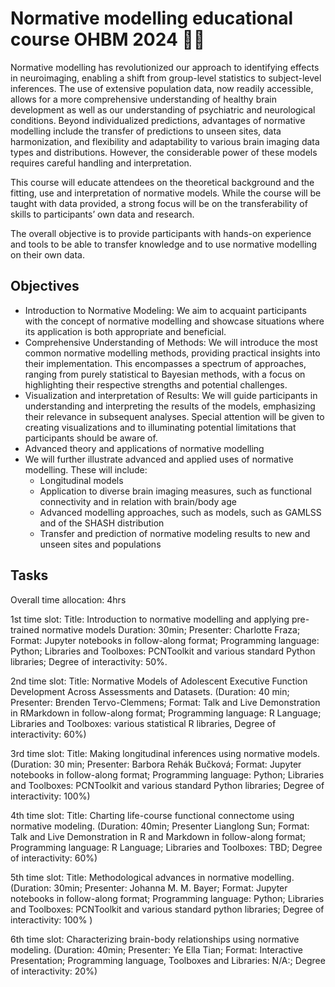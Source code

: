 # Normative modelling educational course OHBM 2024 🧠🧠

Normative modelling has revolutionized our approach to identifying effects in neuroimaging, enabling a shift from group-level statistics to subject-level inferences. The use of extensive population data, now readily accessible, allows for a more comprehensive understanding of healthy brain development as well as our understanding of psychiatric and neurological conditions. Beyond individualized predictions, advantages of normative modelling include the transfer of predictions to unseen sites, data harmonization, and flexibility and adaptability to various brain imaging data types and distributions. However, the considerable power of these models requires careful handling and interpretation.
 
This course will educate attendees on the theoretical background and the fitting, use and interpretation of normative models. While the course will be taught with data provided, a strong focus will be on the transferability of skills to participants’ own data and research.

The overall objective is to provide participants with hands-on experience and tools to be able to transfer knowledge and to use normative modelling on their own data.

## Objectives
- Introduction to Normative Modeling: We aim to acquaint participants with the concept of normative modelling and showcase situations where its application is both appropriate and beneficial.
- Comprehensive Understanding of Methods: We will introduce the most common normative modelling methods, providing practical insights into their implementation. This encompasses a spectrum of approaches, ranging from purely statistical to Bayesian methods, with a focus on highlighting their respective strengths and potential challenges.
- Visualization and interpretation of Results: We will guide participants in understanding and interpreting the results of the models, emphasizing their relevance in subsequent analyses. Special attention will be given to creating visualizations and to  illuminating potential limitations that participants should be aware of.
- Advanced theory and applications of normative modelling
- We will further illustrate advanced and applied uses of normative modelling. These will include:
  - Longitudinal models
  - Application to diverse brain imaging measures, such as functional connectivity and in relation with brain/body age
  - Advanced modelling approaches, such as models, such as GAMLSS and of the SHASH distribution
  - Transfer and prediction of normative modeling results to new and unseen sites and populations

## Tasks

Overall time allocation: 4hrs

1st time slot: Title: Introduction to normative modelling and applying pre-trained normative models
Duration: 30min; Presenter: Charlotte Fraza; Format: Jupyter notebooks in  follow-along format; Programming language: Python; Libraries and Toolboxes: PCNToolkit and various standard Python libraries;  Degree of interactivity: 50%.

2nd time slot: Title: Normative Models of Adolescent Executive Function Development Across Assessments and Datasets. (Duration: 40 min;  Presenter: Brenden Tervo-Clemmens; Format: Talk and Live Demonstration in RMarkdown in follow-along format; Programming language: R Language; Libraries and Toolboxes: various statistical R libraries, Degree of interactivity: 60%)

3rd time slot: Title: Making longitudinal inferences using normative models. (Duration: 30 min; Presenter: Barbora Rehák Bučková; Format: Jupyter notebooks in  follow-along format; Programming language: Python; Libraries and Toolboxes: PCNToolkit and various standard Python libraries;  Degree of interactivity: 100%)

4th time slot: Title: Charting life-course functional connectome using normative modeling. (Duration: 40min; Presenter Lianglong Sun; Format: Talk and Live Demonstration in  R and Markdown in follow-along format; Programming language: R Language; Libraries and Toolboxes: TBD; Degree of interactivity: 60%)

5th time slot: Title: Methodological advances in normative modelling. (Duration: 30min; Presenter: Johanna M. M. Bayer; Format: Jupyter notebooks in  follow-along format; Programming language: Python; Libraries and Toolboxes: PCNToolkit and various standard python libraries;  Degree of interactivity: 100% ) 

6th time slot: Characterizing brain-body relationships using normative modeling. (Duration: 40min; Presenter: Ye Ella Tian; Format: Interactive Presentation; Programming language, Toolboxes and Libraries: N/A:;  Degree of interactivity: 20%)

